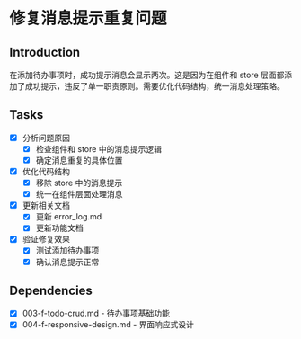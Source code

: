 # 修复消息提示重复问题

## Introduction
在添加待办事项时，成功提示消息会显示两次。这是因为在组件和 store 层面都添加了成功提示，违反了单一职责原则。需要优化代码结构，统一消息处理策略。

## Tasks
- [x] 分析问题原因
  - [x] 检查组件和 store 中的消息提示逻辑
  - [x] 确定消息重复的具体位置
- [x] 优化代码结构
  - [x] 移除 store 中的消息提示
  - [x] 统一在组件层面处理消息
- [x] 更新相关文档
  - [x] 更新 error_log.md
  - [x] 更新功能文档
- [x] 验证修复效果
  - [x] 测试添加待办事项
  - [x] 确认消息提示正常

## Dependencies
- [x] 003-f-todo-crud.md - 待办事项基础功能
- [x] 004-f-responsive-design.md - 界面响应式设计 